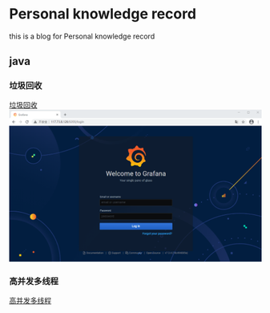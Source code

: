 # Personal knowledge record
this is a blog for Personal knowledge record

## java
### 垃圾回收
[垃圾回收](garbage.md)
![avatar](grafana1.png)
### 高并发多线程
[高并发多线程](multithreading.md)
